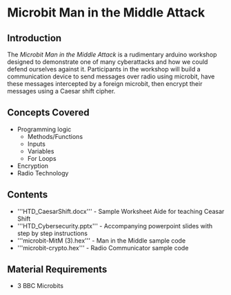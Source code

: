# Microbit Man in the Middle Attack

## Introduction

The *Microbit Man in the Middle Attack* is a rudimentary arduino workshop designed to demonstrate one of many cyberattacks and how we could defend ourselves against it. Participants in the workshop will build a communication device to send messages over radio using microbit, have these messages intercepted by a foreign microbit, then encrypt their messages using a Caesar shift cipher.

## Concepts Covered

* Programming logic
    * Methods/Functions
    * Inputs
    * Variables
    * For Loops
* Encryption
* Radio Technology

## Contents

* '''HTD_CaesarShift.docx''' - Sample Worksheet Aide for teaching Ceasar Shift
* '''HTD_Cybersecurity.pptx''' - Accompanying powerpoint slides with step by step instructions
* '''microbit-MitM (3).hex''' - Man in the Middle sample code
* '''microbit-crypto.hex''' - Radio Communicator sample code

## Material Requirements

* 3 BBC Microbits
